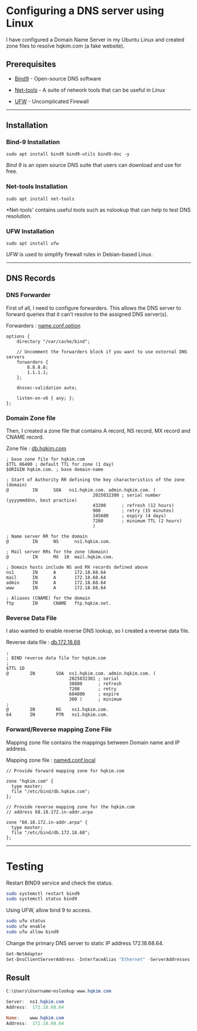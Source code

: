# Configuring a DNS server using Linux

I have configured a Domain Name Server in my Ubuntu Linux and created zone files to resolve hqkim.com (a fake website).

## Prerequisites

* [Bind9](#bind-9-installation) - Open-source DNS software

* [Net-tools](#net-tools-installation) - A suite of network tools that can be useful in Linux

* [UFW](#ufw-installation) - Uncomplicated Firewall

---

## Installation

### Bind-9 Installation
  `sudo apt install bind9 bind9-utils bind9-doc -y`

*Bind 9* is an open source DNS suite that users can download and use for free.

### Net-tools Installation
  `sudo apt install net-tools`

*Net-tools' contains useful tools such as nslookup that can help to test DNS resolution.
  
### UFW Installation
  `sudo apt install ufw`

*UFW* is used to simplify firewall rules in Debian-based Linux.

---

## DNS Records

### DNS Forwarder
First of all, I need to configure forwarders. This allows the DNS server to forward queries that it can't resolve to the assigned DNS server(s).

Forwarders : [name.conf.option](https://github.com/Hyunkyu-Kim-Q/projects/blob/main/DNS_Server_configuration/named.conf.options)

```
options {
    directory "/var/cache/bind";

    // Uncomment the forwarders block if you want to use external DNS servers
    forwarders {
        8.8.8.8;
        1.1.1.1;
    };

    dnssec-validation auto;

    listen-on-v6 { any; };
};
```

### Domain Zone file
Then, I created a zone file that contains A record, NS record, MX record and CNAME record.

Zone file : [db.hqkim.com](https://github.com/Hyunkyu-Kim-Q/projects/blob/main/DNS_Server_configuration/db.hqkim.com)

```
; base zone file for hqkim.com
$TTL 86400 ; default TTL for zone (1 day)
$ORIGIN hqkim.com. ; base domain-name

; Start of Authority RR defining the key characteristics of the zone (domain)
@         IN      SOA   ns1.hqkim.com. admin.hqkim.com. (
                                 2025032300 ; serial number (yyyymmddnn, best practice)
                                 43200      ; refresh (12 hours)
                                 900        ; retry (15 minutes)
                                 345600     ; expiry (4 days)
                                 7200       ; minimum TTL (2 hours)
                                 )

; Name server RR for the domain
@         IN      NS      ns1.hqkim.com.

; Mail server RRs for the zone (domain)
@         IN      MX  10  mail.hqkim.com.

; Domain hosts include NS and MX records defined above
ns1       IN      A       172.18.68.64
mail      IN      A       172.18.68.64
admin     IN      A       172.18.68.64
www       IN      A       172.18.68.64

; Aliases (CNAME) for the domain
ftp       IN      CNAME   ftp.hqkim.net.
```

### Reverse Data File
I also wanted to enable reverse DNS lookup, so I created a reverse data file.

Reverse data file : [db.172.18.68](https://github.com/Hyunkyu-Kim-Q/projects/blob/main/DNS_Server_configuration/db.172.18.68)

```
;
; BIND reverse data file for hqkim.com
;
$TTL 1D
@        IN        SOA  ns1.hqkim.com. admin.hqkim.com. (
                        2025032301 ; serial
                        30800      ; refresh
                        7200       ; retry
                        604800     ; expire
                        300 )      ; minimum
;
@        IN        NS    ns1.hqkim.com.
64       IN        PTR   ns1.hqkim.com.
```

### Forward/Reverse mapping Zone File
Mapping zone file contains the mappings between Domain name and IP address.

Mapping zone file : [named.conf.local](https://github.com/Hyunkyu-Kim-Q/projects/blob/main/DNS_Server_configuration/named.conf.local)

```
// Provide forward mapping zone for hqkim.com

zone "hqkim.com" {
  type master;
  file "/etc/bind/db.hqkim.com";
};

// Provide reverse mapping zone for the hqkim.com
// address 68.18.172.in-addr.arpa

zone "68.18.172.in-addr.arpa" {
  type master;
  file "/etc/bind/db.172.18.68";
};
```

---

# Testing

Restart BIND9 service and check the status.

```Bash
sudo systemctl restart bind9
sudo systemctl status bind9
```

Using UFW, allow bind 9 to access.
```Bash
sudo ufw status
sudo ufw enable
sudo ufw allow bind9
```

Change the primary DNS server to static IP address 172.18.68.64.

```Powershell
Get-NetAdapter
Set-DnsClientServerAddress -InterfaceAlias "Ethernet" -ServerAddresses "172.18.68.64"
```

## Result

```Powershell
C:\Users\Username>nslookup www.hqkim.com

Server:  ns1.hqkim.com
Address:  172.18.68.64

Name:    www.hqkim.com
Address:  172.18.68.64
```
